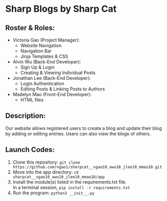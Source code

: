 # Sharp Blogs by Sharp Cat
## Roster & Roles:
* Victoria Gao (Project Manager): 
  * Website Navigation
  * Navigation Bar
  * Jinja Templates & CSS
* Alvin Wu (Back-End Developer): 
  * Sign Up & Login 
  * Creating & Viewing Individual Posts
* Jonathan Lee (Back-End Developer): 
  * Login Authentication 
  * Editing Posts & Linking Posts to Authors 
* Madelyn Mao (Front-End Developer): 
  * HTML files
 
## Description:
Our website allows registered users to create a blog and update their blog by adding or editing entries.  Users can also view the blogs of others.

## Launch Codes:
1. Clone this repository: `git clone https://github.com/vgao1/sharpcat__vgao10_awu10_jlee10_mmao10.git`
2. Move into the app directory:  `cd sharpcat__vgao10_awu10_jlee10_mmao10/app`    
3. Install the module(s) listed in the requirements.txt file.  
In a terminal session, `pip install -r requirements.txt`
4. Run the program: `python3 __init__.py`
